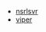 * [nsrlsvr](https://github.com/log2timeline/plaso/wiki/Analysis-plugin:-nsrlsvr)
* [viper](https://github.com/log2timeline/plaso/wiki/Analysis-plugin:-viper)